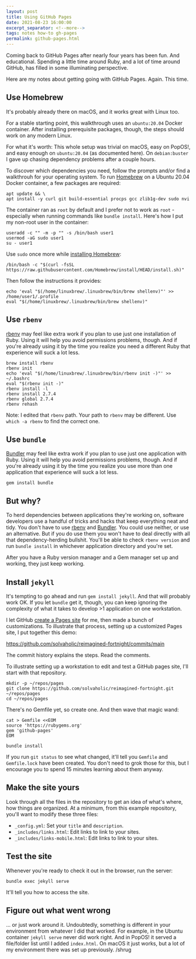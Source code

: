 ```yaml
---
layout: post
title: Using GitHub Pages
date: 2021-08-23 16:00:00
excerpt_separator: <!--more-->
tags: notes how-to gh-pages
permalink: github-pages.html
---
```


Coming back to GitHub Pages after nearly four years has been fun. And educational. Spending a little time around Ruby, and a lot of time around GitHub, has filled in some illuminating perspective.

<!--more-->

Here are my notes about getting going with GitHub Pages. Again. This time.

## Use Homebrew

It's probably already there on macOS, and it works great with Linux too.

For a stable starting point, this walkthrough uses an `ubuntu:20.04` Docker container. After installing prerequisite packages, though, the steps should work on any modern Linux.

For what it's worth: This whole setup was trivial on macOS, easy on PopOS!, and easy enough on `ubuntu:20.04` (as documented here). On `debian:buster` I gave up chasing dependency problems after a couple hours.

To discover which dependencies you need, follow the prompts and/or find a walkthrouh for your operating system. To run [Homebrew] on a Ubuntu 20.04 Docker container, a few packages are required:

```text
apt update && \
apt install -y curl git build-essential procps gcc zlib1g-dev sudo nvi
```

The container ran as `root` by default and I prefer not to work as `root` - especially when running commands like `bundle install`. Here's how I put my non-root user in the container:

```
useradd -c "" -m -p "" -s /bin/bash user1
usermod -aG sudo user1
su - user1
```

Use `sudo` once more while [installing Homebrew]:

```text
/bin/bash -c "$(curl -fsSL https://raw.githubusercontent.com/Homebrew/install/HEAD/install.sh)"
```

Then follow the instructions it provides:

```text
echo 'eval "$(/home/linuxbrew/.linuxbrew/bin/brew shellenv)"' >> /home/user1/.profile
eval "$(/home/linuxbrew/.linuxbrew/bin/brew shellenv)"
```

[Homebrew]: https://brew.sh/
[installing Homebrew]: https://github.com/Homebrew/install

## Use `rbenv`

[rbenv] may feel like extra work if you plan to use just one installation of Ruby. Using it will help you avoid permissions problems, though. And if you're already using it by the time you realize you need a different Ruby that experience will suck a lot less.

```text
brew install rbenv
rbenv init
echo 'eval "$(/home/linuxbrew/.linuxbrew/bin/rbenv init -)"' >> ~/.bashrc
eval "$(rbenv init -)"
rbenv install -l
rbenv install 2.7.4
rbenv global 2.7.4
rbenv rehash
```

Note: I edited that `rbenv` path. Your path to `rbenv` may be different. Use `which -a rbenv` to find the correct one.

[rbenv]: https://github.com/rbenv/rbenv

## Use `bundle`

[Bundler] may feel like extra work if you plan to use just one application with Ruby. Using it will help you avoid permissions problems, though. And if you're already using it by the time you realize you use more than one application that experience will suck a lot less.

```text
gem install bundle
```

[Bundler]: https://bundler.io/

## But why?

To herd dependencies between applications they're working on, software developers use a handful of tricks and hacks that keep everything neat and tidy. You don't have to use [rbenv] and [Bundler]. You could use neither, or use an alternative. But if you do use them you won't have to deal directly with all that dependency-herding bullshit. You'll be able to check `rbenv version` and run `bundle install` in whichever application directory and you're set.

After you have a Ruby version manager and a Gem manager set up and working, they just keep working.

## Install `jekyll`

It's tempting to go ahead and run `gem install jekyll`. And that will probably work OK. If you let `bundle` get it, though, you can keep ignoring the complexity of what it takes to develop >1 application on one workstation.

I let GitHub [create a Pages site] for me, then made a bunch of customizations. To illustrate that process, setting up a customized Pages site, I put together this demo:

<https://github.com/solvaholic/reimagined-fortnight/commits/main>

The commit history explains the steps. Read the comments.

To illustrate setting up a workstation to edit and test a GitHub pages site, I'll start with that repository.

```text
mkdir -p ~/repos/pages
git clone https://github.com/solvaholic/reimagined-fortnight.git ~/repos/pages
cd ~/repos/pages
```

There's no Gemfile yet, so create one. And then wave that magic wand:

```text
cat > Gemfile <<EOM
source 'https://rubygems.org'
gem 'github-pages'
EOM

bundle install
```

If you run `git status` to see what changed, it'll tell you `Gemfile` and `Gemfile.lock` have been created. You don't need to grok those for this, but I encourage you to spend 15 minutes learning about them anyway.

[create a Pages site]: https://pages.github.com/

## Make the site yours

Look through all the files in the repository to get an idea of what's where, how things are organized. At a minimum, from this example repository, you'll want to modify these three files:

- `_config.yml`: Set your `title` and `description`.
- `_includes/links.html`: Edit links to link to your sites.
- `_includes/links-mobile.html`: Edit links to link to your sites.

## Test the site

Whenever you're ready to check it out in the browser, run the server:

```text
bundle exec jekyll serve
```

It'll tell you how to access the site.

## Figure out what went wrong

... or just work around it. Undoubtedly, something is different in your environment from whatever I did that worked. For example, in the Ubuntu container `jekyll serve` never did work right. And in PopOS! it served a file/folder list until I added `index.html`. On macOS it just works, but a lot of my environment there was set up previously. /shrug